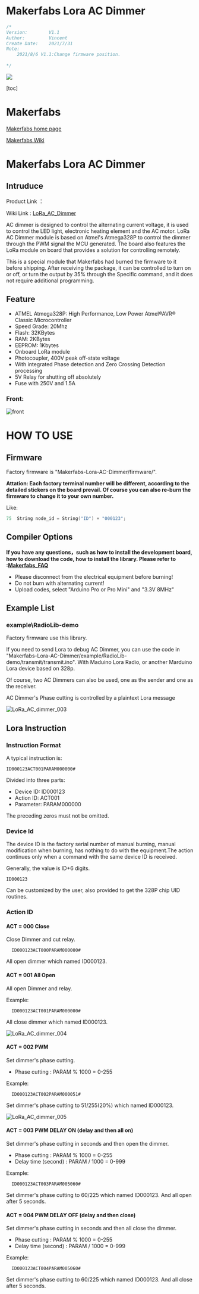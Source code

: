 # Makerfabs Lora AC Dimmer

```c++
/*
Version:		V1.1
Author:			Vincent
Create Date:	2021/7/31
Note:
	2021/8/6 V1.1:Change firmware position.
	
*/
```
![](md_pic/main.gif)



[toc]

# Makerfabs

[Makerfabs home page](https://www.makerfabs.com/)

[Makerfabs Wiki](https://makerfabs.com/wiki/index.php?title=Main_Page)


# Makerfabs Lora AC Dimmer

## Intruduce

Product Link ：[]()

Wiki Link :  [LoRa_AC_Dimmer](https://www.makerfabs.com/wiki/index.php?title=LoRa_AC_Dimmer) 



AC dimmer is designed to control the alternating current voltage, it is used to control the LED light, electronic heating element and the AC motor. LoRa AC Dimmer module is based on Atmel's Atmega328P to control the dimmer through the PWM signal the MCU generated. The board also features the LoRa module on board that provides a solution for controlling remotely.

This is a special module that Makerfabs had burned the firmware to it before shipping. After receiving the package, it can be controlled to turn on or off, or turn the output by 35% through the Specific command, and it does not require additional programming.



## Feature

- ATMEL Atmega328P: High Performance, Low Power Atmel®AVR® Classic Microcontroller
- Speed Grade: 20Mhz
- Flash: 32KBytes
- RAM: 2KBytes
- EEPROM: 1Kbytes
- Onboard LoRa module
- Photocoupler, 400V peak off-state voltage
- With integrated Phase detection and Zero Crossing Detection processing
- 5V Relay for shutting off absolutely
- Fuse with 250V and 1.5A

### Front:

![front](md_pic/front.jpg)

# HOW TO USE

## Firmware

Factory firmware is "Makerfabs-Lora-AC-Dimmer/firmware/".

**Attation:  Each factory terminal number will be different, according to the detailed stickers on the board prevail. Of course you can also re-burn the firmware to change it to your own number.**

Like:

```c++
75	String node_id = String("ID") + "000123";
```



## Compiler Options
**If you have any questions，such as how to install the development board, how to download the code, how to install the library. Please refer to :[Makerfabs_FAQ](https://github.com/Makerfabs/Makerfabs_FAQ)**

- Please disconnect from the electrical equipment before burning!
- Do not burn with alternating current!
- Upload codes, select "Arduino Pro or Pro Mini" and "3.3V 8MHz"



## Example List

### example\RadioLib-demo

Factory firmware use this library. 

If you need to send Lora to debug AC Dimmer, you can use the code in "Makerfabs-Lora-AC-Dimmer/example/RadioLib-demo/transmit/transmit.ino". With Maduino Lora Radio, or another Marduino Lora device based on 328p. 

Of course, two AC Dimmers can also be used, one as the sender and one as the receiver.

AC Dimmer's Phase cutting is controlled by a plaintext Lora message

![LoRa_AC_dimmer_003](md_pic/LoRa_AC_dimmer_003.jpg)

## Lora Instruction 

### Instruction Format

A typical instruction is:

```
ID000123ACT001PARAM000000#
```

Divided into three parts:

- Device ID: ID000123
- Action ID: ACT001
- Parameter: PARAM000000

The preceding zeros must not be omitted.

### Device Id

The device ID is the factory serial number of manual burning, manual modification when burning, has nothing to do with the equipment.The action continues only when a command with the same device ID is received.

Generally, the value is ID+6 digits.

```
ID000123
```

Can be customized by the user, also provided to get the 328P chip UID routines.

### Action ID

#### ACT = 000 Close

Close Dimmer and cut relay.

```
  ID000123ACT000PARAM000000#
```

All open dimmer which named ID000123.

#### ACT = 001 All Open

All open Dimmer and relay.

Example:

```
  ID000123ACT001PARAM000000#
```
All close dimmer which named ID000123.

![LoRa_AC_dimmer_004](md_pic/LoRa_AC_dimmer_004.jpg)

#### ACT = 002 PWM 

Set dimmer's phase cutting.

- Phase cutting : PARAM % 1000 = 0-255

Example:

```
  ID000123ACT002PARAM000051#
```
Set dimmer's phase cutting to 51/255(20%) which named ID000123.

![LoRa_AC_dimmer_005](md_pic/LoRa_AC_dimmer_005.jpg)

#### ACT = 003 PWM DELAY ON   (delay and then all on)

Set dimmer's phase cutting in seconds and then open the dimmer.

- Phase cutting : PARAM % 1000 = 0-255
- Delay time (second) :   PARAM / 1000 = 0-999

Example:

```
  ID000123ACT003PARAM005060#
```
Set dimmer's phase cutting to 60/225 which named ID000123. And all open after 5 seconds.
#### ACT = 004 PWM DELAY OFF (delay and then close)

Set dimmer's phase cutting in seconds and then all close the dimmer.

- Phase cutting : PARAM % 1000 = 0-255
- Delay time (second) :   PARAM / 1000 = 0-999

Example:

```
  ID000123ACT004PARAM005060#
```
Set dimmer's phase cutting to 60/225 which named ID000123. And all close after 5 seconds.

